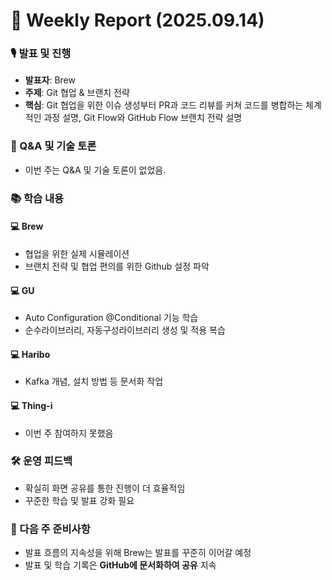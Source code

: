 # 📅 Weekly Report (2025.09.14)

### 🎙️ 발표 및 진행
* **발표자**: Brew
* **주제**: Git 협업 & 브랜치 전략
* **핵심**: Git 협업을 위한 이슈 생성부터 PR과 코드 리뷰를 커쳐 코드를 병합하는 체계적인 과정 설명, Git Flow와 GitHub Flow 브랜치 전략 설명

### 💬 Q&A 및 기술 토론
- 이번 주는 Q&A 및 기술 토론이 없었음.

### 📚 학습 내용
#### 💻 Brew
- 협업을 위한 실제 시뮬레이션
- 브랜치 전략 및 협업 편의를 위한 Github 설정 파악

#### 💻 GU
- Auto Configuration @Conditional 기능 학습
- 순수라이브러리, 자동구성라이브러리 생성 및 적용 복습

#### 💻 Haribo
- Kafka 개념, 설치 방법 등 문서화 작업

#### 💻 Thing-i
- 이번 주 참여하지 못했음

### 🛠 운영 피드백
- 확실히 화면 공유를 통한 진행이 더 효율적임
- 꾸준한 학습 및 발표 강화 필요

### 📝 다음 주 준비사항
- 발표 흐름의 지속성을 위해 Brew는 발표를 꾸준히 이어갈 예정
- 발표 및 학습 기록은 **GitHub에 문서화하여 공유** 지속